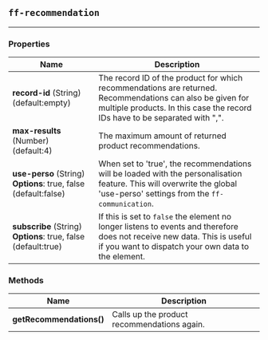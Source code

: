 ## `ff-recommendation`
___
### Properties
| Name | Description |
| ---- | ----------- |
|**record-id** (String) (default:empty)| The record ID of the product for which recommendations are returned. Recommendations can also be given for multiple products. In this case the record IDs have to be separated with ",".|
|**max-results** (Number) (default:4)| The maximum amount of returned product recommendations.|
|**use-perso** (String) **Options**: true, false (default:false)| When set to 'true', the recommendations will be loaded with the personalisation feature. This will overwrite the global 'use-perso' settings from the `ff-communication`.|
|**subscribe** (String) **Options**: true, false (default:true)|  If this is set to `false` the element no longer listens to events and therefore does not receive new data. This is useful if you want to dispatch your own data to the element.|

### Methods
| Name | Description |
| ---- | ----------- |
|**getRecommendations()**|Calls up the product recommendations again.|
